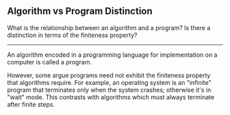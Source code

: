 ## Algorithm vs Program Distinction

What is the relationship between an algorithm and a program? Is there a distinction in terms of the finiteness property?

---

An algorithm encoded in a programming language for implementation on a computer is called a program.

However, some argue programs need not exhibit the finiteness property that algorithms require. For example, an operating system is an "infinite" program that terminates only when the system crashes; otherwise it's in "wait" mode. This contrasts with algorithms which must always terminate after finite steps.

